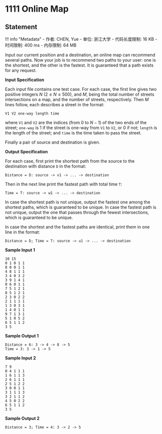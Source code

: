 
# 1111 Online Map

## Statement

!!! info "Metadata"
    - 作者: CHEN, Yue
    - 单位: 浙江大学
    - 代码长度限制: 16 KB
    - 时间限制: 400 ms
    - 内存限制: 64 MB

Input our current position and a destination, an online map can recommend several paths. Now your job is to recommend two paths to your user: one is the shortest, and the other is the fastest. It is guaranteed that a path exists for any request.

**Input Specification**

Each input file contains one test case. For each case, the first line gives two positive integers $N$ ($2 \le N \le 500$), and $M$, being the total number of streets intersections on a map, and the number of streets, respectively. Then $M$ lines follow, each describes a street in the format:
```
V1 V2 one-way length time
```
where `V1` and `V2` are the indices (from 0 to $N-1$) of the two ends of the street; `one-way` is 1 if the street is one-way from `V1` to `V2`, or 0 if not; `length` is the length of the street; and `time` is the time taken to pass the street.

Finally a pair of source and destination is given.

**Output Specification**

For each case, first print the shortest path from the source to the destination with distance `D` in the format:
```
Distance = D: source -> v1 -> ... -> destination
```
Then in the next line print the fastest path with total time `T`:
```
Time = T: source -> w1 -> ... -> destination
```
In case the shortest path is not unique, output the fastest one among the shortest paths, which is guaranteed to be unique. In case the fastest path is not unique, output the one that passes through the fewest intersections, which is guaranteed to be unique.

In case the shortest and the fastest paths are identical, print them in one line in the format:
```
Distance = D; Time = T: source -> u1 -> ... -> destination
```

**Sample Input 1**
```plaintext
10 15
0 1 0 1 1
8 0 0 1 1
4 8 1 1 1
3 4 0 3 2
3 9 1 4 1
0 6 0 1 1
7 5 1 2 1
8 5 1 2 1
2 3 0 2 2
2 1 1 1 1
1 3 0 3 1
1 4 0 1 1
9 7 1 3 1
5 1 0 5 2
6 5 1 1 2
3 5
```

**Sample Output 1**
```plaintext
Distance = 6: 3 -> 4 -> 8 -> 5
Time = 3: 3 -> 1 -> 5
```

**Sample Input 2**
```plaintext
7 9
0 4 1 1 1
1 6 1 1 3
2 6 1 1 1
2 5 1 2 2
3 0 0 1 1
3 1 1 1 3
3 2 1 1 2
4 5 0 2 2
6 5 1 1 2
3 5
```

**Sample Output 2**
```plaintext
Distance = 3; Time = 4: 3 -> 2 -> 5
```


